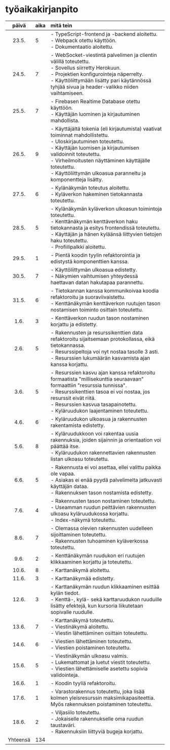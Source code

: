 # työaikakirjanpito

| päivä  | aika | mitä tein  |
| :----: |:-----| :-----|
| 23.5.  | 5    | - TypeScript-frontend ja -backend aloitettu.<br> - Webpack otettu käyttöön.<br> - Dokumentaatio aloitettu. |
| 24.5.  | 7    | - WebSocket-viestintä palvelimen ja clientin välillä toteutettu.<br> - Sovellus siirretty Herokuun.<br> - Projektien konfigurointeja näperrelty.<br> - Käyttöliittymään lisätty pari käytännössä tyhjää sivua ja header-valikko niiden vaihtamiseen. |
| 25.5.  | 7    | - Firebasen Realtime Database otettu käyttöön.<br> - Käyttäjän luominen ja kirjautuminen mahdollista.<br> |
| 26.5.  | 9    | - Käyttäjältä tokenia (eli kirjautumista) vaativat toiminnat mahdollistettu.<br> - Uloskirjautuminen toteutettu.<br> - Käyttäjän luomisen ja kirjautumisen validoinnit toteutettu.<br> - Virheilmoitusten näyttäminen käyttäjälle toteutettu.<br> - Käyttöliittymän ulkoasua paranneltu ja komponentteja lisätty. |
| 27.5.  | 6    | - Kylänäkymän toteutus aloitettu.<br> - Kyläverkon hakeminen tietokannasta toteutettu. |
| 28.5.  | 5    | - Kylänäkymän kyläverkon ulkoasun toimintoja toteutettu.<br> - Kenttänäkymän kenttäverkon haku tietokannasta ja esitys frontendissä toteutettu.<br> - Käyttäjän ja hänen kyläänsä liittyvien tietojen haku toteutettu.<br> - Profiilipalkki aloitettu. |
| 29.5.  | 1    | - Pientä koodin tyylin refaktorointia ja edistystä komponenttien kanssa. |
| 30.5.  | 7    | - Käyttöliittymän ulkoasua edistetty.<br> - Näkymien vaihtumisen yhteydessä haettavan datan hakutapaa parannettu. |
| 31.5.  | 6    | - Tietokannan kanssa kommunikoivaa koodia refaktoroitu ja suoraviivaistettu.<br> - Kenttänäkymän kenttäverkon ruutujen tason nostamisen toiminto osittain toteutettu. |
| 1.6.   | 3    | - Kenttäverkon ruudun tason nostaminen korjattu ja edistetty. |
| 2.6.   | 5    | - Rakennusten ja resurssikenttien data refaktoroitu sijaitsemaan protokollassa, eikä tietokannassa.<br> - Resurssipeltoja voi nyt nostaa tasolle 3 asti.<br> - Resurssien lukumäärän kasvamista ajan kanssa korjattu. |
| 3.6.   | 5    | - Resurssien kasvu ajan kanssa refaktoroitu formaatista "millisekunttia seuraavaan" formaattiin "resurssia tunnissa".<br> - Resurssikenttien tasoa ei voi nostaa, jos resurssit eivät riitä.<br> - Resurssien kasvua tasapainotettu.<br> - Kyläruudukon laajentaminen toteutettu. |
| 4.6.   | 6    | - Kyläruudukon ulkoasua ja rakennusten rakentamista edistetty. |
| 5.6.   | 8    | - Kyläruudukkoon voi rakentaa uusia rakennuksia, joiden sijainnin ja orientaation voi päättää itse.<br> - Kyläruudukon rakennettavien rakennusten listan ulkoasu toteutettu. |
| 6.6.   | 5    | - Rakennusta ei voi asettaa, ellei valittu paikka ole vapaa.<br> - Asiakas ei enää pyydä palvelimelta jatkuvasti käyttäjän dataa.<br> - Rakennuksen tason nostamista edistetty. |
| 7.6.   | 4    | - Rakennusten tason nostaminen toteutettu.<br> - Useamman ruudun peittävien rakennusten ulkoasu kyläruudukossa korjattu.<br> - Index-näkymä toteutettu. |
| 8.6.   | 7    | - Olemassa olevien rakennusten uudelleen sijoittaminen toteutettu.<br> - Rakennusten tuhoaminen kyläverkossa toteutettu. |
| 9.6.   | 2    | - Kenttänäkymän ruudukon eri ruutujen klikkaaminen korjattu ja toteutettu. |
| 10.6.  | 8    | - Karttanäkymä aloitettu. |
| 11.6.  | 3    | - Karttanäkymää edistetty. |
| 12.6.  | 3    | - Karttanäkymän ruudun klikkaaminen esittää kylän tiedot.<br> - Kenttä-, kylä- sekä karttaruudukon ruuduille lisätty efektejä, kun kursoria liikutetaan sopivalle ruudulle. |
| 13.6.  | 7    | - Karttanäkymä toteutettu.<br> - Viestinäkymä aloitettu.<br> - Viestin lähettäminen osittain toteutettu. |
| 14.6.  | 6    | - Viestien lähettäminen toteutettu.<br> - Viestien poistaminen toteutettu. |
| 15.6.  | 5    | - Viestinäkymän ulkoasu valmis.<br> - Lukemattomat ja luetut viestit toteutettu.<br> - Viestien lähettämiselle asetettu sopivia validointeja. |
| 16.6.  | 1    | - Koodin tyyliä refaktoroitu. |
| 17.6.  | 1    | - Varastorakennus toteutettu, joka lisää kolmen yleisresurssin maksimikapasiteettia. Myös rakennuksen poistaminen toteutettu. |
| 18.6.  | 2    | - Viljasiilo toteutettu.<br> - Jokaiselle rakennukselle oma ruudun taustaväri.<br> - Rakennuksiin liittyviä bugeja korjattu. |
| Yhteensä | 134    |